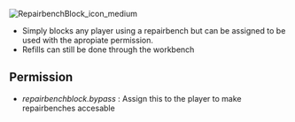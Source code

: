 ![RepairbenchBlock_icon_medium](https://github.com/KrunghCrow/RepairbenchBlock/assets/72466753/6dd50c1f-d249-4658-96da-313b32df8ac9)

* Simply blocks any player using a repairbench but can be assigned to be used with the apropiate permission.
* Refills can still be done through the workbench

## Permission
* *repairbenchblock.bypass* : Assign this to the player to make repairbenches accesable
